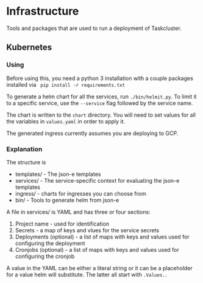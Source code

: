 # Infrastructure

Tools and packages that are used to run a deployment of Taskcluster.

## Kubernetes

### Using

Before using this, you need a python 3 installation with a couple packages installed via ` pip install -r requirements.txt`

To generate a helm chart for all the services, run `./bin/helmit.py`. To limit it to a specific service, use the `--service` flag followed by the service name.

The chart is written to the `chart` directory. You will need to set values for all the variables in `values.yaml` in order to apply it.

The generated ingress currently assumes you are deploying to GCP.

### Explanation

The structure is

* templates/ - The json-e templates
* services/ - The service-specific context for evaluating the json-e templates
* ingress/ - charts for ingresses you can choose from
* bin/ - Tools to generate helm from json-e

A file in services/ is YAML and has three or four sections:

1. Project name -  used for identification
1. Secrets - a map of keys and vlues for the service secrets
1. Deployments (optional) - a list of maps with keys and values used for configuring the deployment
1. Cronjobs (optional) - a list of maps with keys and values used for configuring the cronjob

A value in the YAML can be either a literal string or it can be a placeholder for a value helm will substitute. The latter all start with `.Values.`.
